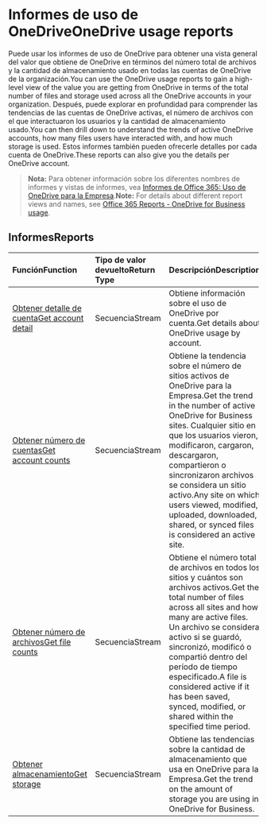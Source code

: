 # <a name="onedrive-usage-reports"></a><span data-ttu-id="b6e04-101">Informes de uso de OneDrive</span><span class="sxs-lookup"><span data-stu-id="b6e04-101">OneDrive usage reports</span></span>

<span data-ttu-id="b6e04-102">Puede usar los informes de uso de OneDrive para obtener una vista general del valor que obtiene de OneDrive en términos del número total de archivos y la cantidad de almacenamiento usado en todas las cuentas de OneDrive de la organización.</span><span class="sxs-lookup"><span data-stu-id="b6e04-102">You can use the OneDrive usage reports to gain a high-level view of the value you are getting from OneDrive in terms of the total number of files and storage used across all the OneDrive accounts in your organization.</span></span> <span data-ttu-id="b6e04-103">Después, puede explorar en profundidad para comprender las tendencias de las cuentas de OneDrive activas, el número de archivos con el que interactuaron los usuarios y la cantidad de almacenamiento usado.</span><span class="sxs-lookup"><span data-stu-id="b6e04-103">You can then drill down to understand the trends of active OneDrive accounts, how many files users have interacted with, and how much storage is used.</span></span> <span data-ttu-id="b6e04-104">Estos informes también pueden ofrecerle detalles por cada cuenta de OneDrive.</span><span class="sxs-lookup"><span data-stu-id="b6e04-104">These reports can also give you the details per OneDrive account.</span></span>

> <span data-ttu-id="b6e04-105">**Nota:** Para obtener información sobre los diferentes nombres de informes y vistas de informes, vea [Informes de Office 365: Uso de OneDrive para la Empresa]((https://support.office.com/client/OneDrive-for-Business-usage-0de3b312-c4e8-4e4b-a02d-32b2f726a680)).</span><span class="sxs-lookup"><span data-stu-id="b6e04-105">**Note:** For details about different report views and names, see [Office 365 Reports - OneDrive for Business usage]((https://support.office.com/client/OneDrive-for-Business-usage-0de3b312-c4e8-4e4b-a02d-32b2f726a680)).</span></span>

## <a name="reports"></a><span data-ttu-id="b6e04-106">Informes</span><span class="sxs-lookup"><span data-stu-id="b6e04-106">Reports</span></span>

| <span data-ttu-id="b6e04-107">Función</span><span class="sxs-lookup"><span data-stu-id="b6e04-107">Function</span></span>                                 | <span data-ttu-id="b6e04-108">Tipo de valor devuelto</span><span class="sxs-lookup"><span data-stu-id="b6e04-108">Return Type</span></span> | <span data-ttu-id="b6e04-109">Descripción</span><span class="sxs-lookup"><span data-stu-id="b6e04-109">Description</span></span>                              |
| :--------------------------------------- | :---------- | ---------------------------------------- |
| [<span data-ttu-id="b6e04-110">Obtener detalle de cuenta</span><span class="sxs-lookup"><span data-stu-id="b6e04-110">Get account detail</span></span>](../api/reportroot_getonedriveusageaccountdetail.md) | <span data-ttu-id="b6e04-111">Secuencia</span><span class="sxs-lookup"><span data-stu-id="b6e04-111">Stream</span></span>      | <span data-ttu-id="b6e04-112">Obtiene información sobre el uso de OneDrive por cuenta.</span><span class="sxs-lookup"><span data-stu-id="b6e04-112">Get details about OneDrive usage by account.</span></span> |
| [<span data-ttu-id="b6e04-113">Obtener número de cuentas</span><span class="sxs-lookup"><span data-stu-id="b6e04-113">Get account counts</span></span>](../api/reportroot_getonedriveusageaccountcounts.md) | <span data-ttu-id="b6e04-114">Secuencia</span><span class="sxs-lookup"><span data-stu-id="b6e04-114">Stream</span></span>      | <span data-ttu-id="b6e04-115">Obtiene la tendencia sobre el número de sitios activos de OneDrive para la Empresa.</span><span class="sxs-lookup"><span data-stu-id="b6e04-115">Get the trend in the number of active OneDrive for Business sites.</span></span> <span data-ttu-id="b6e04-116">Cualquier sitio en que los usuarios vieron, modificaron, cargaron, descargaron, compartieron o sincronizaron archivos se considera un sitio activo.</span><span class="sxs-lookup"><span data-stu-id="b6e04-116">Any site on which users viewed, modified, uploaded, downloaded, shared, or synced files is considered an active site.</span></span> |
| [<span data-ttu-id="b6e04-117">Obtener número de archivos</span><span class="sxs-lookup"><span data-stu-id="b6e04-117">Get file counts</span></span>](../api/reportroot_getonedriveusagefilecounts.md) | <span data-ttu-id="b6e04-118">Secuencia</span><span class="sxs-lookup"><span data-stu-id="b6e04-118">Stream</span></span>      | <span data-ttu-id="b6e04-119">Obtiene el número total de archivos en todos los sitios y cuántos son archivos activos.</span><span class="sxs-lookup"><span data-stu-id="b6e04-119">Get the total number of files across all sites and how many are active files.</span></span> <span data-ttu-id="b6e04-120">Un archivo se considera activo si se guardó, sincronizó, modificó o compartió dentro del período de tiempo especificado.</span><span class="sxs-lookup"><span data-stu-id="b6e04-120">A file is considered active if it has been saved, synced, modified, or shared within the specified time period.</span></span> |
| [<span data-ttu-id="b6e04-121">Obtener almacenamiento</span><span class="sxs-lookup"><span data-stu-id="b6e04-121">Get storage</span></span>](../api/reportroot_getonedriveusagestorage.md) | <span data-ttu-id="b6e04-122">Secuencia</span><span class="sxs-lookup"><span data-stu-id="b6e04-122">Stream</span></span>      | <span data-ttu-id="b6e04-123">Obtiene las tendencias sobre la cantidad de almacenamiento que usa en OneDrive para la Empresa.</span><span class="sxs-lookup"><span data-stu-id="b6e04-123">Get the trend on the amount of storage you are using in OneDrive for Business.</span></span> |
